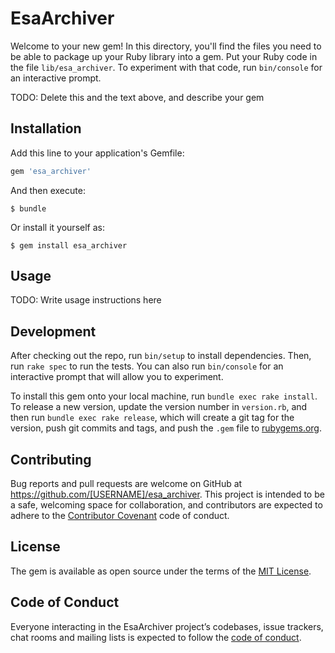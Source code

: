 # EsaArchiver

Welcome to your new gem! In this directory, you'll find the files you need to be able to package up your Ruby library into a gem. Put your Ruby code in the file `lib/esa_archiver`. To experiment with that code, run `bin/console` for an interactive prompt.

TODO: Delete this and the text above, and describe your gem

## Installation

Add this line to your application's Gemfile:

```ruby
gem 'esa_archiver'
```

And then execute:

    $ bundle

Or install it yourself as:

    $ gem install esa_archiver

## Usage

TODO: Write usage instructions here

## Development

After checking out the repo, run `bin/setup` to install dependencies. Then, run `rake spec` to run the tests. You can also run `bin/console` for an interactive prompt that will allow you to experiment.

To install this gem onto your local machine, run `bundle exec rake install`. To release a new version, update the version number in `version.rb`, and then run `bundle exec rake release`, which will create a git tag for the version, push git commits and tags, and push the `.gem` file to [rubygems.org](https://rubygems.org).

## Contributing

Bug reports and pull requests are welcome on GitHub at https://github.com/[USERNAME]/esa_archiver. This project is intended to be a safe, welcoming space for collaboration, and contributors are expected to adhere to the [Contributor Covenant](http://contributor-covenant.org) code of conduct.

## License

The gem is available as open source under the terms of the [MIT License](https://opensource.org/licenses/MIT).

## Code of Conduct

Everyone interacting in the EsaArchiver project’s codebases, issue trackers, chat rooms and mailing lists is expected to follow the [code of conduct](https://github.com/[USERNAME]/esa_archiver/blob/master/CODE_OF_CONDUCT.md).
